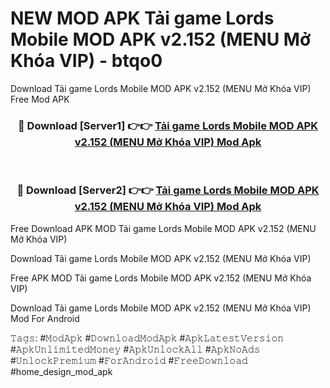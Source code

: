 # NEW MOD APK Tải game Lords Mobile MOD APK v2.152 (MENU Mở Khóa VIP) - btqo0
Download Tải game Lords Mobile MOD APK v2.152 (MENU Mở Khóa VIP) Free Mod APK

<div align="center">
<h3>🔴 Download [Server1] 👉👉 <a href="https://apk-comot.site?title=Tải_game_Lords_Mobile_MOD_APK_v2.152_(MENU_Mở_Khóa_VIP)">Tải game Lords Mobile MOD APK v2.152 (MENU Mở Khóa VIP) Mod Apk</a></h3><br>

<h3>🔴 Download [Server2] 👉👉 <a href="https://apk-comot.site?title=Tải_game_Lords_Mobile_MOD_APK_v2.152_(MENU_Mở_Khóa_VIP)">Tải game Lords Mobile MOD APK v2.152 (MENU Mở Khóa VIP) Mod Apk</a></h3>
</div>


Free Download APK MOD Tải game Lords Mobile MOD APK v2.152 (MENU Mở Khóa VIP)

Download Tải game Lords Mobile MOD APK v2.152 (MENU Mở Khóa VIP) 

Free APK MOD Tải game Lords Mobile MOD APK v2.152 (MENU Mở Khóa VIP) 

Download Tải game Lords Mobile MOD APK v2.152 (MENU Mở Khóa VIP) Mod For Android

𝚃𝚊𝚐𝚜: #𝙼𝚘𝚍𝙰𝚙𝚔 #𝙳𝚘𝚠𝚗𝚕𝚘𝚊𝚍𝙼𝚘𝚍𝙰𝚙𝚔 #𝙰𝚙𝚔𝙻𝚊𝚝𝚎𝚜𝚝𝚅𝚎𝚛𝚜𝚒𝚘𝚗 #𝙰𝚙𝚔𝚄𝚗𝚕𝚒𝚖𝚒𝚝𝚎𝚍𝙼𝚘𝚗𝚎𝚢 #𝙰𝚙𝚔𝚄𝚗𝚕𝚘𝚌𝚔𝙰𝚕𝚕 #𝙰𝚙𝚔𝙽𝚘𝙰𝚍𝚜 #𝚄𝚗𝚕𝚘𝚌𝚔𝙿𝚛𝚎𝚖𝚒𝚞𝚖 #𝙵𝚘𝚛𝙰𝚗𝚍𝚛𝚘𝚒𝚍 #𝙵𝚛𝚎𝚎𝙳𝚘𝚠𝚗𝚕𝚘𝚊𝚍 #home_design_mod_apk